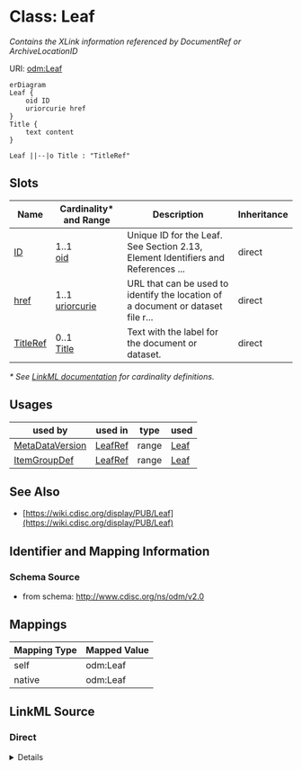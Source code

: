 # Class: Leaf

_Contains the XLink information referenced by DocumentRef or ArchiveLocationID_




URI: [odm:Leaf](http://www.cdisc.org/ns/odm/v2.0/Leaf)


```mermaid
erDiagram
Leaf {
    oid ID  
    uriorcurie href  
}
Title {
    text content  
}

Leaf ||--|o Title : "TitleRef"

```



<!-- no inheritance hierarchy -->


## Slots

| Name | Cardinality* and Range | Description | Inheritance |
| ---  | --- | --- | --- |
| [ID](ID.md) | 1..1 <br/> [oid](oid.md) | Unique ID for the Leaf. See Section 2.13, Element Identifiers and References ... | direct |
| [href](href.md) | 1..1 <br/> [uriorcurie](uriorcurie.md) | URL that can be used to identify the location of a document or dataset file r... | direct |
| [TitleRef](TitleRef.md) | 0..1 <br/> [Title](Title.md) | Text with the label for the document or dataset. | direct |

_* See [LinkML documentation](https://linkml.io/linkml/schemas/slots.html#slot-cardinality) for cardinality definitions._




## Usages

| used by | used in | type | used |
| ---  | --- | --- | --- |
| [MetaDataVersion](MetaDataVersion.md) | [LeafRef](LeafRef.md) | range | [Leaf](Leaf.md) |
| [ItemGroupDef](ItemGroupDef.md) | [LeafRef](LeafRef.md) | range | [Leaf](Leaf.md) |






## See Also

* [https://wiki.cdisc.org/display/PUB/Leaf](https://wiki.cdisc.org/display/PUB/Leaf)

## Identifier and Mapping Information







### Schema Source


* from schema: http://www.cdisc.org/ns/odm/v2.0





## Mappings

| Mapping Type | Mapped Value |
| ---  | ---  |
| self | odm:Leaf |
| native | odm:Leaf |





## LinkML Source

<!-- TODO: investigate https://stackoverflow.com/questions/37606292/how-to-create-tabbed-code-blocks-in-mkdocs-or-sphinx -->

### Direct

<details>
```yaml
name: Leaf
description: Contains the XLink information referenced by DocumentRef or ArchiveLocationID
from_schema: http://www.cdisc.org/ns/odm/v2.0
see_also:
- https://wiki.cdisc.org/display/PUB/Leaf
rank: 1000
slots:
- ID
- href
- TitleRef
slot_usage:
  ID:
    name: ID
    description: 'Unique ID for the Leaf. See Section 2.13, Element Identifiers and
      References , for OID considerations. Business Rule: Leaf ID attributes must
      be unique within the ODM document (i.e., there can be no 2 Leaf elements with
      the same ID attribute).'
    comments:
    - 'Required

      enum values: The Leaf ID is based on the XML xs:ID datatype, which is a Non-Colonized
      Name; therefore, ID attributes must start with either a letter or underscore
      (_), and may contain only letters, digits, underscores, hyphens and periods.'
    domain_of:
    - Leaf
    - Signature
    - Annotation
    range: oid
    required: true
  href:
    name: href
    description: 'URL that can be used to identify the location of a document or dataset
      file relative to the folder containing the ODM file. If the file is not located
      in the same folder as the ODM file, a relative file path should be included.
      Business Rule: For regulatory submissions to the FDA, the locations specified
      have to conform to locations allowed in the eCTD, in the Technical Conformance
      Guide for the relevant regulatory authority and the study data specifications.'
    comments:
    - 'Required

      range: xsd:anyURI'
    domain_of:
    - Leaf
    - Include
    - ExternalCodeLib
    - Image
    - Coding
    range: uriorcurie
    required: true
  TitleRef:
    name: TitleRef
    description: Text with the label for the document or dataset.
    domain_of:
    - PDFPageRef
    - Leaf
    range: Title
    maximum_cardinality: 1
class_uri: odm:Leaf

```
</details>

### Induced

<details>
```yaml
name: Leaf
description: Contains the XLink information referenced by DocumentRef or ArchiveLocationID
from_schema: http://www.cdisc.org/ns/odm/v2.0
see_also:
- https://wiki.cdisc.org/display/PUB/Leaf
rank: 1000
slot_usage:
  ID:
    name: ID
    description: 'Unique ID for the Leaf. See Section 2.13, Element Identifiers and
      References , for OID considerations. Business Rule: Leaf ID attributes must
      be unique within the ODM document (i.e., there can be no 2 Leaf elements with
      the same ID attribute).'
    comments:
    - 'Required

      enum values: The Leaf ID is based on the XML xs:ID datatype, which is a Non-Colonized
      Name; therefore, ID attributes must start with either a letter or underscore
      (_), and may contain only letters, digits, underscores, hyphens and periods.'
    domain_of:
    - Leaf
    - Signature
    - Annotation
    range: oid
    required: true
  href:
    name: href
    description: 'URL that can be used to identify the location of a document or dataset
      file relative to the folder containing the ODM file. If the file is not located
      in the same folder as the ODM file, a relative file path should be included.
      Business Rule: For regulatory submissions to the FDA, the locations specified
      have to conform to locations allowed in the eCTD, in the Technical Conformance
      Guide for the relevant regulatory authority and the study data specifications.'
    comments:
    - 'Required

      range: xsd:anyURI'
    domain_of:
    - Leaf
    - Include
    - ExternalCodeLib
    - Image
    - Coding
    range: uriorcurie
    required: true
  TitleRef:
    name: TitleRef
    description: Text with the label for the document or dataset.
    domain_of:
    - PDFPageRef
    - Leaf
    range: Title
    maximum_cardinality: 1
attributes:
  ID:
    name: ID
    description: 'Unique ID for the Leaf. See Section 2.13, Element Identifiers and
      References , for OID considerations. Business Rule: Leaf ID attributes must
      be unique within the ODM document (i.e., there can be no 2 Leaf elements with
      the same ID attribute).'
    comments:
    - 'Required

      enum values: The Leaf ID is based on the XML xs:ID datatype, which is a Non-Colonized
      Name; therefore, ID attributes must start with either a letter or underscore
      (_), and may contain only letters, digits, underscores, hyphens and periods.'
    from_schema: http://www.cdisc.org/ns/odm/v2.0
    rank: 1000
    identifier: true
    alias: ID
    owner: Leaf
    domain_of:
    - Leaf
    - Signature
    - Annotation
    range: oid
    required: true
  href:
    name: href
    description: 'URL that can be used to identify the location of a document or dataset
      file relative to the folder containing the ODM file. If the file is not located
      in the same folder as the ODM file, a relative file path should be included.
      Business Rule: For regulatory submissions to the FDA, the locations specified
      have to conform to locations allowed in the eCTD, in the Technical Conformance
      Guide for the relevant regulatory authority and the study data specifications.'
    comments:
    - 'Required

      range: xsd:anyURI'
    from_schema: http://www.cdisc.org/ns/odm/v2.0
    rank: 1000
    alias: href
    owner: Leaf
    domain_of:
    - Leaf
    - Include
    - ExternalCodeLib
    - Image
    - Coding
    range: uriorcurie
    required: true
  TitleRef:
    name: TitleRef
    description: Text with the label for the document or dataset.
    from_schema: http://www.cdisc.org/ns/odm/v2.0
    rank: 1000
    identifier: false
    alias: TitleRef
    owner: Leaf
    domain_of:
    - PDFPageRef
    - Leaf
    range: Title
    maximum_cardinality: 1
class_uri: odm:Leaf

```
</details>